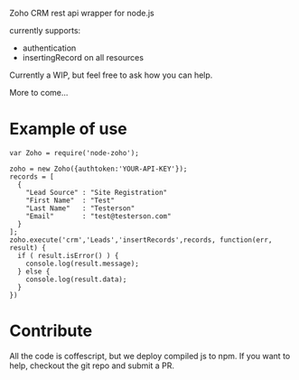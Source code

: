 Zoho CRM rest api wrapper for node.js

currently supports:
 - authentication
 - insertingRecord on all resources

Currently a WIP, but feel free to ask how you can help.

More to come...


# Example of use

```
var Zoho = require('node-zoho');

zoho = new Zoho({authtoken:'YOUR-API-KEY'});
records = [
  {
    "Lead Source" : "Site Registration"
    "First Name"  : "Test"
    "Last Name"   : "Testerson"
    "Email"       : "test@testerson.com"
  }
];
zoho.execute('crm','Leads','insertRecords',records, function(err, result) {
  if ( result.isError() ) {
    console.log(result.message);
  } else {
    console.log(result.data);
  }
})
```

# Contribute

All the code is coffescript, but we deploy compiled js to npm. If you want to help, checkout the git repo and submit a PR.
